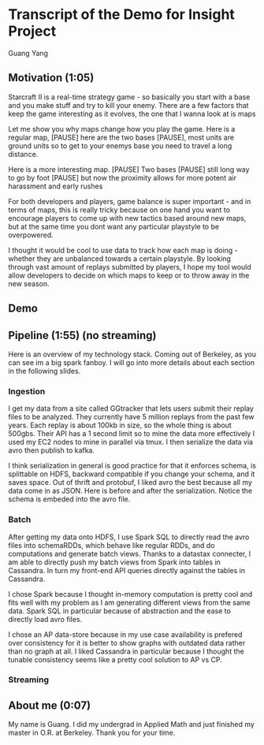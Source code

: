 Transcript of the Demo for Insight Project
=======================
Guang Yang


## Motivation (1:05)

Starcraft II is a real-time strategy game - so basically you start with a base and you make
stuff and try to kill your enemy. There are a few factors that keep the game interesting
as it evolves, the one that I wanna look at is maps

Let me show you why maps change how you play the game. Here is a regular map, [PAUSE] here are
the two bases [PAUSE], most units are ground units so to get to your enemys
base you need to travel a long distance.

Here is a more interesting map. [PAUSE] Two bases [PAUSE] still long way to go by foot
[PAUSE] but now the proximity allows for more potent air harassment and early rushes

For both developers and players, game balance is super important - and in terms of maps, this
is really tricky because on one hand you want to encourage players to come up with new
tactics based around new maps, but at the same time you dont want any particular playstyle
to be overpowered.

I thought it would be cool to use data to track how each map is doing - whether they are
unbalanced towards a certain playstyle. By looking through vast amount of replays
submitted by players, I hope my tool would allow developers to decide on which maps to keep
or to throw away in the new season.

## Demo

## Pipeline (1:55) (no streaming)
Here is an overview of my technology stack. Coming out of Berkeley, as you can see im a big
spark fanboy. I will go into more details about each section in
the following slides.

### Ingestion
I get my data from a site called GGtracker that lets users submit their replay files to
be analyzed.
They currently have 5 million replays from the past few years. Each replay is about 100kb
in size, so the whole thing is about 500gbs. Their API has a 1 second
limit so to mine the data more effectively I used my EC2 nodes to mine in parallel via tmux.
I then serialize the data via avro then publish to kafka.

I think serialization in general is good practice for that it enforces schema, is
splittable on HDFS, backward compatible if you change your schema, and it saves space. Out of
thrift and protobuf, I liked avro the best because all my data come in as JSON. Here is
before and after the serialization. Notice the schema is embeded into the avro file.


### Batch
After getting my data onto HDFS, I use Spark SQL to directly read the avro files into
schemaRDDs, which behave like regular RDDs, and do computations and generate batch views.
Thanks to a datastax connecter, I am able to directly push my batch views from Spark
into tables in Cassandra. In turn my front-end API queries directly against the tables in
Cassandra.

I chose Spark because I thought in-memory computation is pretty cool and fits well
with my problem as I am generating different views from the same data. Spark SQL in
particular because of abstraction and the ease to directly load avro files.

I chose an AP data-store because in my use case availability is prefered over consistency
for it is better to show graphs with outdated data rather than no graph at all.
I liked Cassandra in particular because I thought the tunable consistency seems like a
pretty cool solution to AP vs CP.

### Streaming




## About me (0:07)
My name is Guang. I did my undergrad in Applied Math and just finished my master in O.R. at
Berkeley. Thank you for your time.
